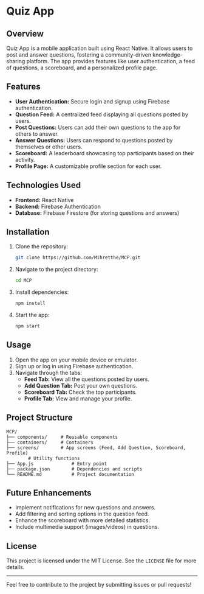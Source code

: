 # Quiz App

## Overview
Quiz App is a mobile application built using React Native. It allows users to post and answer questions, fostering a community-driven knowledge-sharing platform. The app provides features like user authentication, a feed of questions, a scoreboard, and a personalized profile page.

## Features

- **User Authentication:** Secure login and signup using Firebase authentication.
- **Question Feed:** A centralized feed displaying all questions posted by users.
- **Post Questions:** Users can add their own questions to the app for others to answer.
- **Answer Questions:** Users can respond to questions posted by themselves or other users.
- **Scoreboard:** A leaderboard showcasing top participants based on their activity.
- **Profile Page:** A customizable profile section for each user.

## Technologies Used

- **Frontend:** React Native
- **Backend:** Firebase Authentication
- **Database:** Firebase Firestore (for storing questions and answers)

## Installation

1. Clone the repository:
   ```bash
   git clone https://github.com/Mihretthe/MCP.git
   ```

2. Navigate to the project directory:
   ```bash
   cd MCP
   ```

3. Install dependencies:
   ```bash
   npm install
   ```

4. Start the app:
   ```bash
   npm start
   ```

## Usage

1. Open the app on your mobile device or emulator.
2. Sign up or log in using Firebase authentication.
3. Navigate through the tabs:
   - **Feed Tab:** View all the questions posted by users.
   - **Add Question Tab:** Post your own questions.
   - **Scoreboard Tab:** Check the top participants.
   - **Profile Tab:** View and manage your profile.

## Project Structure

```
MCP/
├── components/     # Reusable components
├── containers/     # Containers
├── screens/        # App screens (Feed, Add Question, Scoreboard, Profile)
        # Utility functions
├── App.js              # Entry point
├── package.json        # Dependencies and scripts
└── README.md           # Project documentation
```

## Future Enhancements

- Implement notifications for new questions and answers.
- Add filtering and sorting options in the question feed.
- Enhance the scoreboard with more detailed statistics.
- Include multimedia support (images/videos) in questions.

## License

This project is licensed under the MIT License. See the `LICENSE` file for more details.

---

Feel free to contribute to the project by submitting issues or pull requests!

